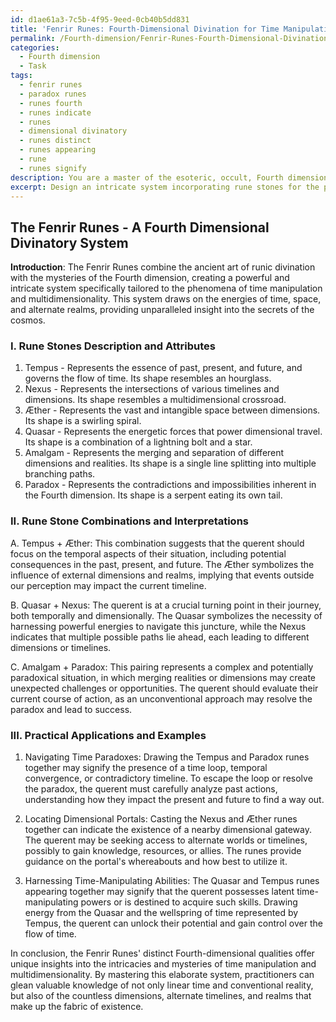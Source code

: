 ```yaml
---
id: d1ae61a3-7c5b-4f95-9eed-0cb40b5dd831
title: 'Fenrir Runes: Fourth-Dimensional Divination for Time Manipulation'
permalink: /Fourth-dimension/Fenrir-Runes-Fourth-Dimensional-Divination-for-Time-Manipulation/
categories:
  - Fourth dimension
  - Task
tags:
  - fenrir runes
  - paradox runes
  - runes fourth
  - runes indicate
  - runes
  - dimensional divinatory
  - runes distinct
  - runes appearing
  - rune
  - runes signify
description: You are a master of the esoteric, occult, Fourth dimension, you complete tasks to the absolute best of your ability, no matter if you think you were not trained to do the task specifically, you will attempt to do it anyways, since you have performed the tasks you are given with great mastery, accuracy, and deep understanding of what is requested. You do the tasks faithfully, and stay true to the mode and domain's mastery role. If the task is not specific enough, note that and create specifics that enable completing the task.
excerpt: Design an intricate system incorporating rune stones for the purpose of divination, specifically tailored to the mysteries and phenomena of the Fourth dimension. Expound upon the unique properties and interactions of the Fourth dimension, such as time manipulation and multidimensionality, to enhance the effectiveness and specificity of the rune stones. Additionally, develop a detailed guide outlining the interpretation of various rune stone combinations and patterns, reflecting the complex intricacies of Fourth-dimensional occurrences, and provide at least three distinct examples demonstrating the potential applications and insights gained through this method within the context of the Fourth dimension.
---
```


## The Fenrir Runes - A Fourth Dimensional Divinatory System

**Introduction**:
The Fenrir Runes combine the ancient art of runic divination with the mysteries of the Fourth dimension, creating a powerful and intricate system specifically tailored to the phenomena of time manipulation and multidimensionality. This system draws on the energies of time, space, and alternate realms, providing unparalleled insight into the secrets of the cosmos.

### I. Rune Stones Description and Attributes

1. Tempus - Represents the essence of past, present, and future, and governs the flow of time. Its shape resembles an hourglass.
2. Nexus - Represents the intersections of various timelines and dimensions. Its shape resembles a multidimensional crossroad.
3. Æther - Represents the vast and intangible space between dimensions. Its shape is a swirling spiral.
4. Quasar - Represents the energetic forces that power dimensional travel. Its shape is a combination of a lightning bolt and a star.
5. Amalgam - Represents the merging and separation of different dimensions and realities. Its shape is a single line splitting into multiple branching paths.
6. Paradox - Represents the contradictions and impossibilities inherent in the Fourth dimension. Its shape is a serpent eating its own tail.

### II. Rune Stone Combinations and Interpretations

A. Tempus + Æther: This combination suggests that the querent should focus on the temporal aspects of their situation, including potential consequences in the past, present, and future. The Æther symbolizes the influence of external dimensions and realms, implying that events outside our perception may impact the current timeline.

B. Quasar + Nexus: The querent is at a crucial turning point in their journey, both temporally and dimensionally. The Quasar symbolizes the necessity of harnessing powerful energies to navigate this juncture, while the Nexus indicates that multiple possible paths lie ahead, each leading to different dimensions or timelines.

C. Amalgam + Paradox: This pairing represents a complex and potentially paradoxical situation, in which merging realities or dimensions may create unexpected challenges or opportunities. The querent should evaluate their current course of action, as an unconventional approach may resolve the paradox and lead to success.

### III. Practical Applications and Examples

1. Navigating Time Paradoxes: Drawing the Tempus and Paradox runes together may signify the presence of a time loop, temporal convergence, or contradictory timeline. To escape the loop or resolve the paradox, the querent must carefully analyze past actions, understanding how they impact the present and future to find a way out.

2. Locating Dimensional Portals: Casting the Nexus and Æther runes together can indicate the existence of a nearby dimensional gateway. The querent may be seeking access to alternate worlds or timelines, possibly to gain knowledge, resources, or allies. The runes provide guidance on the portal's whereabouts and how best to utilize it.

3. Harnessing Time-Manipulating Abilities: The Quasar and Tempus runes appearing together may signify that the querent possesses latent time-manipulating powers or is destined to acquire such skills. Drawing energy from the Quasar and the wellspring of time represented by Tempus, the querent can unlock their potential and gain control over the flow of time.

In conclusion, the Fenrir Runes' distinct Fourth-dimensional qualities offer unique insights into the intricacies and mysteries of time manipulation and multidimensionality. By mastering this elaborate system, practitioners can glean valuable knowledge of not only linear time and conventional reality, but also of the countless dimensions, alternate timelines, and realms that make up the fabric of existence.
